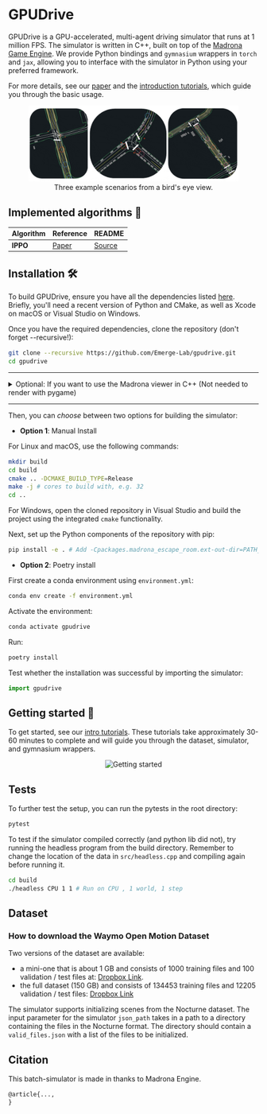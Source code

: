 GPUDrive
============================

GPUDrive is a GPU-accelerated, multi-agent driving simulator that runs at 1 million FPS. The simulator is written in C++, built on top of the [Madrona Game Engine](https://madrona-engine.github.io). We provide Python bindings and `gymnasium` wrappers in `torch` and `jax`, allowing you to interface with the simulator in Python using your preferred framework.

For more details, see our [paper]() and the [introduction tutorials](https://github.com/Emerge-Lab/gpudrive/tree/main/examples/tutorials), which guide you through the basic usage.

<figure>
<img src="docs/assets/gpudrive_gif_collage.gif" alt="...">
<center><figcaption>Three example scenarios from a bird's eye view.</figcaption></center>
</figure>

## Implemented algorithms 🌱

| Algorithm | Reference | README |
|----------|----------|----------|
|   **IPPO**   |   [Paper](https://proceedings.neurips.cc/paper_files/paper/2022/file/9c1535a02f0ce079433344e14d910597-Paper-Datasets_and_Benchmarks.pdf)   |   [Source](https://github.com/Emerge-Lab/gpudrive/blob/main/baselines/ippo/README.md)   |


## Installation 🛠️

To build GPUDrive, ensure you have all the dependencies listed [here](https://github.com/shacklettbp/madrona#dependencies). Briefly, you'll need a recent version of Python and CMake, as well as Xcode on macOS or Visual Studio on Windows.

Once you have the required dependencies, clone the repository (don't forget --recursive!):
```bash
git clone --recursive https://github.com/Emerge-Lab/gpudrive.git
cd gpudrive
```
---

<details>
  <summary>Optional: If you want to use the Madrona viewer in C++ (Not needed to render with pygame)</summary>

  #### Extra dependencies to use Madrona viewer
  To build the simulator with visualization support on Linux (`build/viewer`), you will need to install X11 and OpenGL development libraries. Equivalent dependencies are already installed by Xcode on macOS. For example, on Ubuntu:
  ```bash
  sudo apt install libx11-dev libxrandr-dev libxinerama-dev libxcursor-dev libxi-dev mesa-common-dev libc++1
  ```
</details>

---

Then, you can *choose* between two options for building the simulator:

- **Option 1**: Manual Install

For Linux and macOS, use the following commands:
```bash
mkdir build
cd build
cmake .. -DCMAKE_BUILD_TYPE=Release
make -j # cores to build with, e.g. 32
cd ..
```

For Windows, open the cloned repository in Visual Studio and build the project using the integrated `cmake` functionality.

Next, set up the Python components of the repository with pip:
```bash
pip install -e . # Add -Cpackages.madrona_escape_room.ext-out-dir=PATH_TO_YOUR_BUILD_DIR on Windows
```

- **Option 2**:  Poetry install

First create a conda environment using `environment.yml`:
```bash
conda env create -f environment.yml
```

Activate the environment:
```bash
conda activate gpudrive
```

Run:
```bash
poetry install
```

Test whether the installation was successful by importing the simulator:
```Python
import gpudrive
```

## Getting started 🚀

To get started, see our [intro tutorials](https://github.com/Emerge-Lab/gpudrive/tree/main/examples/tutorials). These tutorials take approximately 30-60 minutes to complete and will guide you through the dataset, simulator, and gymnasium wrappers.

<p align="center">
  <img src="docs/assets/navigation.png" width="350" title="Getting started">
</p>


## Tests

To further test the setup, you can run the pytests in the root directory:
```bash
pytest
```

To test if the simulator compiled correctly (and python lib did not), try running the headless program from the build directory. Remember to change the location of the data in `src/headless.cpp` and compiling again before running it.

```bash
cd build
./headless CPU 1 1 # Run on CPU , 1 world, 1 step
```


## Dataset

### How to download the Waymo Open Motion Dataset
Two versions of the dataset are available:
- a mini-one that is about 1 GB and consists of 1000 training files and 100 validation / test files at: [Dropbox Link](https://www.dropbox.com/sh/8mxue9rdoizen3h/AADGRrHYBb86pZvDnHplDGvXa?dl=0).
- the full dataset (150 GB) and consists of 134453 training files and 12205 validation / test files: [Dropbox Link](https://www.dropbox.com/sh/wv75pjd8phxizj3/AABfNPWfjQdoTWvdVxsAjUL_a?dl=0)

The simulator supports initializing scenes from the Nocturne dataset. The input parameter for the simulator `json_path` takes in a path to a directory containing the files in the Nocturne format. The directory should contain a `valid_files.json` with a list of the files to be initialized.


Citation
--------
This batch-simulator is made in thanks to Madrona Engine.

```
@article{...,
}
```
